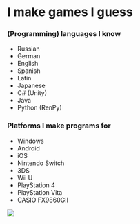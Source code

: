 # I make games I guess

### (Programming) languages I know
- Russian
- German
- English
- Spanish
- Latin
- Japanese
- C# (Unity)
- Java
- Python (RenPy)

### Platforms I make programs for
- Windows
- Android
- iOS
- Nintendo Switch
- 3DS
- Wii U
- PlayStation 4
- PlayStation Vita
- CASIO FX9860GII

<p>
  <img  src="https://github-readme-stats.vercel.app/api/top-langs/?username=Wanja01YT&&show_icons=true&theme=blueberry"/>
</p>

<p >   
</p>
